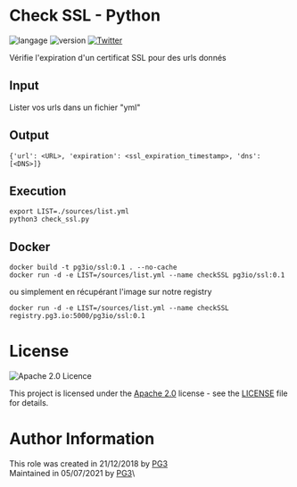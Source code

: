 # Check SSL - Python

![langage](https://img.shields.io/badge/Langage-Python-green.svg) 
![version](https://img.shields.io/badge/version-Beta-purple.svg)
[![Twitter](https://img.shields.io/twitter/follow/pg3io.svg?style=social)](https://twitter.com/intent/follow?screen_name=pg3io)

Vérifie l'expiration d'un certificat SSL pour des urls donnés

## Input

Lister vos urls dans un fichier "yml"

## Output

```
{'url': <URL>, 'expiration': <ssl_expiration_timestamp>, 'dns': [<DNS>]}
```

## Execution

```
export LIST=./sources/list.yml
python3 check_ssl.py
```

## Docker
```
docker build -t pg3io/ssl:0.1 . --no-cache
docker run -d -e LIST=/sources/list.yml --name checkSSL pg3io/ssl:0.1
```

ou simplement en récupérant l'image sur notre registry

```
docker run -d -e LIST=/sources/list.yml --name checkSSL registry.pg3.io:5000/pg3io/ssl:0.1
```

# License

![Apache 2.0 Licence](https://img.shields.io/hexpm/l/plug.svg)

This project is licensed under the [Apache 2.0](https://www.apache.org/licenses/LICENSE-2.0) license - see the [LICENSE](LICENSE) file for details.

# Author Information
This role was created in 21/12/2018 by [PG3](https://pg3.io)\
Maintained in 05/07/2021 by [PG3](https://pg3.io)\